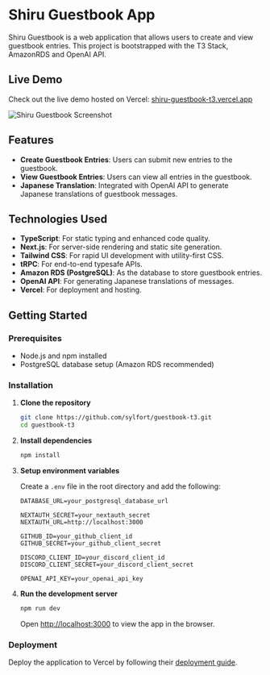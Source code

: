 # Shiru Guestbook App

Shiru Guestbook is a web application that allows users to create and view guestbook entries. This project is bootstrapped with the T3 Stack, AmazonRDS and OpenAI API.

## Live Demo

Check out the live demo hosted on Vercel: [shiru-guestbook-t3.vercel.app](https://shiru-guestbook-t3.vercel.app/)

![Shiru Guestbook Screenshot](https://github.com/sylfort/guestbook-t3/assets/24916160/87bfd091-454a-4c91-9904-b3d2b6905507)

## Features

- **Create Guestbook Entries**: Users can submit new entries to the guestbook.
- **View Guestbook Entries**: Users can view all entries in the guestbook.
- **Japanese Translation**: Integrated with OpenAI API to generate Japanese translations of guestbook messages.

## Technologies Used

- **TypeScript**: For static typing and enhanced code quality.
- **Next.js**: For server-side rendering and static site generation.
- **Tailwind CSS**: For rapid UI development with utility-first CSS.
- **tRPC**: For end-to-end typesafe APIs.
- **Amazon RDS (PostgreSQL)**: As the database to store guestbook entries.
- **OpenAI API**: For generating Japanese translations of messages.
- **Vercel**: For deployment and hosting.

## Getting Started

### Prerequisites

- Node.js and npm installed
- PostgreSQL database setup (Amazon RDS recommended)

### Installation

1. **Clone the repository**

   ```bash
   git clone https://github.com/sylfort/guestbook-t3.git
   cd guestbook-t3
   ```

2. **Install dependencies**

   ```bash
   npm install
   ```

3. **Setup environment variables**

   Create a `.env` file in the root directory and add the following:

   ```env
   DATABASE_URL=your_postgresql_database_url

   NEXTAUTH_SECRET=your_nextauth_secret
   NEXTAUTH_URL=http://localhost:3000

   GITHUB_ID=your_github_client_id
   GITHUB_SECRET=your_github_client_secret

   DISCORD_CLIENT_ID=your_discord_client_id
   DISCORD_CLIENT_SECRET=your_discord_client_secret

   OPENAI_API_KEY=your_openai_api_key
   ```

4. **Run the development server**

   ```bash
   npm run dev
   ```

   Open [http://localhost:3000](http://localhost:3000) to view the app in the browser.

### Deployment

Deploy the application to Vercel by following their [deployment guide](https://vercel.com/docs/concepts/deployments/overview).
